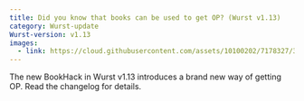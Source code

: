 ```yaml
---
title: Did you know that books can be used to get OP? (Wurst v1.13)
category: Wurst-update
Wurst-version: v1.13
images:
  - link: https://cloud.githubusercontent.com/assets/10100202/7178327/372112c4-e42e-11e4-92ff-93626fcf4e65.jpg
---
```

The new BookHack in Wurst v1.13 introduces a brand new way of getting OP. Read the changelog for details.
